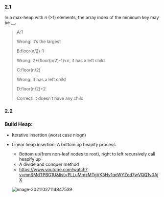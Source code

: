 ### 2.1

In a max-heap with *n* (>1) elements, the array index of the minimum key may be __.

> A:1
>
> Wrong: it’s the largest
>
> B:floor(n/2)-1
>
> Wrong: 2*(floor(n/2)-1)<n, it has a left child
>
> C:floor(n/2)
>
> Wrong: It has a left child
>
> D:floor(n/2)+2
>
> Correct: it doesn’t have any child

### 2.2

### Build Heap:

* Iterative insertion (worst case nlogn)

* Linear heap insertion: A bottom up heapify process

  * Bottom up(from non-leaf nodes to root), right to left recursively call heapify up
  * A divide and conquer method
  * https://www.youtube.com/watch?v=mnSMdTPBG1U&list=PLLuMmzMTgVK5Hy1qcWYZcd7wVQQ1v0AjX

  ![image-20211027114847539](https://i.loli.net/2021/10/27/eJu63hrVLFwqyNH.png)
